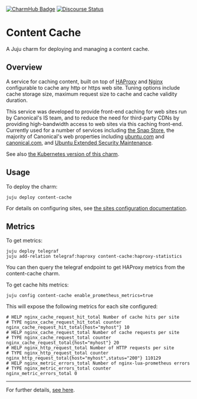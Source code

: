 [![CharmHub Badge](https://charmhub.io/content-cache/badge.svg)](https://charmhub.io/content-cache)
[![Discourse Status](https://img.shields.io/discourse/status?server=https%3A%2F%2Fdiscourse.charmhub.io&style=flat&label=CharmHub%20Discourse)](https://discourse.charmhub.io)

# Content Cache

A Juju charm for deploying and managing a content cache.

## Overview

A service for caching content, built on top of [HAProxy](https://www.haproxy.com/) and [Nginx](https://www.nginx.com/)
configurable to cache any http or https web site. Tuning options include
cache storage size, maximum request size to cache and cache validity duration.

This service was developed to provide front-end caching for web sites run by
Canonical's IS team, and to reduce the need for third-party CDNs by providing
high-bandwidth access to web sites via this caching front-end. Currently used
for a number of services including [the Snap Store](https://snapcraft.io/store),
the majority of Canonical's web properties including [ubuntu.com](https://ubuntu.com) and
[canonical.com](https://canonical.com), and [Ubuntu Extended Security Maintenance](https://ubuntu.com/security/esm).

See also [the Kubernetes version of this charm](https://charmhub.io/content-cache-k8s).

## Usage

To deploy the charm:

    juju deploy content-cache

For details on configuring sites, see [the sites configuration documentation](https://charmhub.io/content-cache/docs/sites-configuration).

## Metrics

To get metrics:

    juju deploy telegraf
    juju add-relation telegraf:haproxy content-cache:haproxy-statistics

You can then query the telegraf endpoint to get HAProxy metrics from the
content-cache charm.

To get cache hits metrics:

    juju config content-cache enable_prometheus_metrics=true

This will expose the following metrics for each site configured:

    # HELP nginx_cache_request_hit_total Number of cache hits per site
    # TYPE nginx_cache_request_hit_total counter
    nginx_cache_request_hit_total{host="myhost"} 10
    # HELP nginx_cache_request_total Number of cache requests per site 
    # TYPE nginx_cache_request_total counter                           
    nginx_cache_request_total{host="myhost"} 20
    # HELP nginx_http_request_total Number of HTTP requests per site
    # TYPE nginx_http_request_total counter
    nginx_http_request_total{host="myhost",status="200"} 110129
    # HELP nginx_metric_errors_total Number of nginx-lua-prometheus errors
    # TYPE nginx_metric_errors_total counter
    nginx_metric_errors_total 0

---

For further details, [see here](https://charmhub.io/content-cache/docs).
